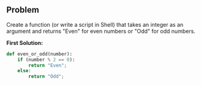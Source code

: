 ## Problem

Create a function (or write a script in Shell) that takes an integer as an argument and returns "Even" for even numbers or "Odd" for odd numbers.

**First Solution:**
```python
def even_or_odd(number):
    if (number % 2 == 0):
        return "Even";
    else:
        return "Odd"; 
```